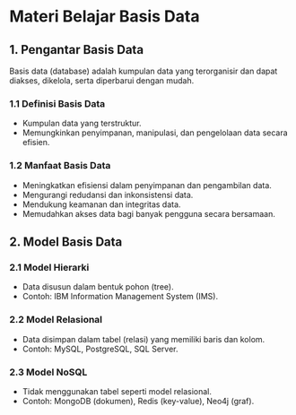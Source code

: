 # Materi Belajar Basis Data

## 1. Pengantar Basis Data
Basis data (database) adalah kumpulan data yang terorganisir dan dapat diakses, dikelola, serta diperbarui dengan mudah.

### 1.1 Definisi Basis Data
- Kumpulan data yang terstruktur.
- Memungkinkan penyimpanan, manipulasi, dan pengelolaan data secara efisien.

### 1.2 Manfaat Basis Data
- Meningkatkan efisiensi dalam penyimpanan dan pengambilan data.
- Mengurangi redudansi dan inkonsistensi data.
- Mendukung keamanan dan integritas data.
- Memudahkan akses data bagi banyak pengguna secara bersamaan.

## 2. Model Basis Data
### 2.1 Model Hierarki
- Data disusun dalam bentuk pohon (tree).
- Contoh: IBM Information Management System (IMS).

### 2.2 Model Relasional
- Data disimpan dalam tabel (relasi) yang memiliki baris dan kolom.
- Contoh: MySQL, PostgreSQL, SQL Server.

### 2.3 Model NoSQL
- Tidak menggunakan tabel seperti model relasional.
- Contoh: MongoDB (dokumen), Redis (key-value), Neo4j (graf).

